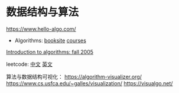 # 数据结构与算法

https://www.hello-algo.com/


* Algorithms: [booksite]() [courses]()

[Introduction to algorithms: fall 2005](https://ocw.mit.edu/courses/electrical-engineering-and-computer-science/6-046j-introduction-to-algorithms-sma-5503-fall-2005/index.htm)

leetcode: [中文](https://leetcode.cn) [英文](https://leetcode.com/)

算法与数据结构可视化：
https://algorithm-visualizer.org/
https://www.cs.usfca.edu/~galles/visualization/
https://visualgo.net/
